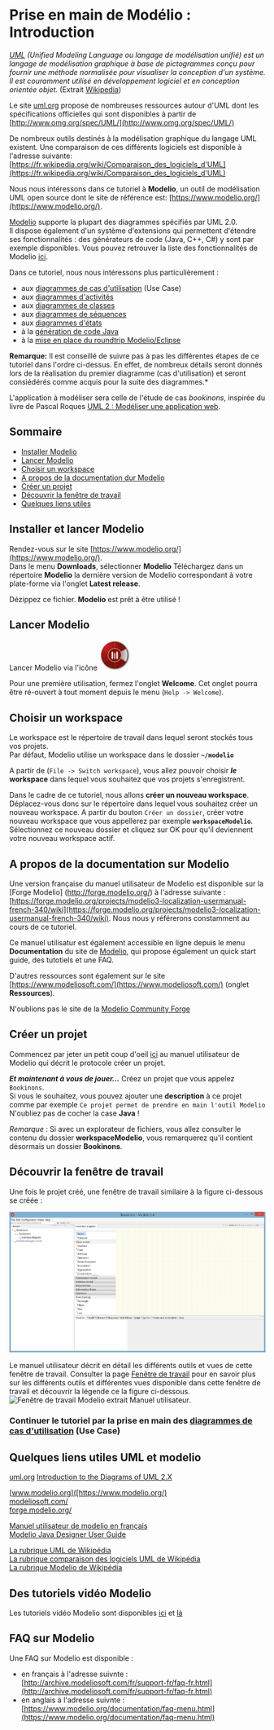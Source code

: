 # Prise en main de Modélio : Introduction
<!-- => retour à la ligne, 2 espaces .... -->

 
*[UML](https://fr.wikipedia.org/wiki/UML_%28informatique%29) (Unified Modeling Language ou langage de modélisation unifié) est un langage de modélisation graphique à base de pictogrammes conçu pour fournir une méthode normalisée pour visualiser la conception d'un système. Il est couramment utilisé en développement logiciel et en conception orientée objet.* (Extrait [Wikipedia](https://fr.wikipedia.org/wiki/UML_%28informatique%29))  

Le site [uml.org](http://www.uml.org/) propose de nombreuses ressources autour d'UML dont 
les spécifications officielles qui sont disponibles à partir de [http://www.omg.org/spec/UML/](http://www.omg.org/spec/UML/)

De nombreux outils destinés à la modélisation graphique du langage UML existent. Une comparaison de ces différents logiciels est disponible à l'adresse suivante: [https://fr.wikipedia.org/wiki/Comparaison_des_logiciels_d'UML](https://fr.wikipedia.org/wiki/Comparaison_des_logiciels_d'UML)


Nous nous intéressons dans ce tutoriel à **Modelio**, un outil de modélisation UML open source dont le site de référence est: [https://www.modelio.org/](https://www.modelio.org/).

<!--Un aperçu de Modelio est disponible sur : [https://fr.wikipedia.org/wiki/Modelio](https://fr.wikipedia.org/wiki/Modelio)-->

[Modelio](https://www.modelio.org/) supporte la plupart des diagrammes spécifiés par UML 2.0.  
Il dispose également d'un système d'extensions qui permettent d'étendre ses fonctionnalités : des générateurs de code (Java, C++, C#) y sont par exemple disponibles. Vous pouvez retrouver la liste des fonctionnalités de Modelio [ici](http://www.modeliosoft.com/fr/products/fonctionnalites-de-modelio.html).


Dans ce tutoriel, nous nous intéressons plus particulièrement :

* aux [diagrammes de cas d'utilisation](Modelio_UseCase.md) (Use Case)
* aux [diagrammes d'activités](Modelio_Activites.md)
* aux [diagrammes de classes](Modelio_Classes.md)
* aux [diagrammes de séquences](Modelio_Sequences.md)
* aux [diagrammes d'états](Modelio_Etats.md)
* à la [génération de code Java](Modelio_GenerationCodeJava.md)
* à la [mise en place du roundtrip Modelio/Eclipse](Modelio_RoundtripEclipse.md)

**Remarque:** Il est conseillé de suivre pas à pas les différentes étapes de ce tutoriel dans l'ordre ci-dessus. En effet, de nombreux détails seront donnés lors de la réalisation du premier diagramme (cas d'utilisation) et seront consiédérés comme acquis pour la suite des diagrammes.*

L'application à modéliser sera celle de l'étude de cas *bookinons*, inspirée du livre de Pascal Roques [UML 2 : Modéliser une application web](http://www.eyrolles.com/Informatique/Livre/uml-2-9782212123890).



## Sommaire
* [Installer Modelio](#installation)
* [Lancer Modelio](#lancement)
* [Choisir un workspace](#choixWorkspace)
* [A propos de la documentation dur Modelio](#documentation)  
* [Créer un projet](#creerProjet)
* [Découvrir la fenêtre de travail](#fenetreTravail)
* [Quelques liens utiles](#liens)

## Installer et lancer Modelio <a id="installation"></a> 

Rendez-vous sur le site [https://www.modelio.org/](https://www.modelio.org/).  
Dans le menu **Downloads**, sélectionner **Modelio** 
Téléchargez dans un répertoire **Modelio** la dernière version de Modelio correspondant à votre plate-forme via l'onglet **Latest release**.

Dézippez ce fichier. **Modelio** est prêt à être utilisé !

## Lancer Modelio <a id="lancement"></a> 
Lancer Modelio via l'icône 
<img src="images/modelio_logo.jpg" alt="Icone Modelio" width="60">
<!--[Icone Modelio"](images/modelio_logo.jpg)-->

Pour une première utilisation, fermez l'onglet **Welcome**.
Cet onglet pourra être ré-ouvert à tout moment depuis le menu (`Help -> Welcome`).

## Choisir un workspace <a id="choixWorkspace"></a> 

Le workspace est le répertoire de travail dans lequel seront stockés tous vos projets.  
Par défaut, Modelio utilise un workspace dans le dossier **`~/modelio`**

A partir de (`File -> Switch workspace`), vous allez pouvoir choisir ***le*** **workspace** dans lequel vous souhaitez que vos projets s'enregistrent. 

Dans le cadre de ce tutoriel, nous allons **créer un nouveau workspace**.
Déplacez-vous donc sur le répertoire dans lequel vous souhaitez créer un nouveau workspace.
A partir du bouton `Créer un dossier`, créer votre nouveau workspace que vous appellerez par exemple **`workspaceModelio`**.  
Sélectionnez ce nouveau dossier et cliquez sur OK pour qu'il deviennent votre nouveau workspace actif.


## A propos de la documentation sur Modelio <a id="documentation"></a>

Une version française du manuel utilisateur de Modelio est disponible sur la [Forge Modelio] (http://forge.modelio.org/) à l'adresse suivante :
[https://forge.modelio.org/projects/modelio3-localization-usermanual-french-340/wiki](https://forge.modelio.org/projects/modelio3-localization-usermanual-french-340/wiki).
Nous nous y référerons constamment au cours de ce tutoriel.

Ce manuel utilisatur est également accessible en ligne depuis le menu **Documentation** du site de [Modelio](https://www.modelio.org/), qui propose également un quick start guide, des tutotiels et une FAQ.

D'autres ressources sont également sur le site [https://www.modeliosoft.com/](https://www.modeliosoft.com/) (onglet **Ressources**).

N'oublions pas le site de la [Modelio Community Forge](http://forge.modelio.org/)

## Créer un projet  <a id="creerProjet"></a>

Commencez par jeter un petit coup d'oeil [ici](http://forge.modelio.org/projects/modelio3-localization-usermanual-french-340/wiki/Modeler-_modeler_managing_projects_create_project) au manuel utilisateur de Modelio qui décrit le protocole créer un projet.

***Et maintenant à vous de jouer...*** 
Créez un projet que vous appelez `Bookinons`.  
Si vous le souhaitez, vous pouvez ajouter une **description** à ce projet comme par exemple `Ce projet permet de prendre en main l'outil Modelio`  
N'oubliez pas de cocher la case **Java** !

*Remarque* : Si avec un explorateur de fichiers, vous allez consulter le contenu du dossier **workspaceModelio**, vous remarquerez qu'il contient désormais un dossier **Bookinons**.

## Découvrir la fenêtre de travail  <a id="fenetreTravail"></a>
Une fois le projet créé, une fenêtre de travail similaire à la figure ci-dessous se créée :

![Fenêtre de travail Modelio](images/Bookinons_FenetreTravailPrincipale.png)

Le manuel utilisateur décrit en détail les différents outils et vues de cette fenêtre de travail. Consulter la page [Fenêtre de travail](http://forge.modelio.org/projects/modelio3-localization-usermanual-french-340/wiki/Modeler-_modeler_interface_main_window) pour en savoir plus sur les différents outils et différentes vues disponible dans cette fenêtre de travail et découvrir la légende ce la figure ci-dessous.
![Fenêtre de travail Modelio extrait Manuel utilisateur](http://forge.modelio.org/attachments/download/14249/fr_main_window.png).



### Continuer le tutoriel par la prise en main des [diagrammes de cas d'utilisation](Modelio_UseCase.md) (Use Case)


## Quelques liens utiles UML et modelio <a id="liens"></a>
[uml.org](http://www.uml.org/)
[Introduction to the Diagrams of UML 2.X](http://www.agilemodeling.com/essays/umlDiagrams.htm)
  
[www.modelio.org]([https://www.modelio.org/)  
[modeliosoft.com/](https://www.modeliosoft.com/)  
[forge.modelio.org/](http://forge.modelio.org/)

[Manuel utilisateur de modelio en français](https://forge.modelio.org/projects/modelio3-localization-usermanual-french-340/wiki)  
[Modelio Java Designer User Guide](http://forge.modelio.org/projects/javadesigner-modelio34-user-manual-english/wiki)   

[La rubrique UML de Wikipédia](https://fr.wikipedia.org/wiki/UML_%28informatique%29)  
[La rubrique comparaison des logiciels UML de Wikipédia](https://fr.wikipedia.org/wiki/Comparaison_des_logiciels_d'UML)  
[La rubrique Modelio de Wikipédia](https://fr.wikipedia.org/wiki/Modelio)

## Des tutoriels vidéo Modelio <a id="videos"></a>

Les tutoriels vidéo Modelio sont disponibles [ici](http://archive.modeliosoft.com/fr/quick-tour-fr/modelio-video-tutorials.html) et [là](https://www.modeliosoft.com/fr/ressources/tutoriels-video.html)

## FAQ sur Modelio <a id="faq"></a>

Une FAQ sur Modelio est disponible :

 * en français à l'adresse suivnte : [http://archive.modeliosoft.com/fr/support-fr/faq-fr.html](http://archive.modeliosoft.com/fr/support-fr/faq-fr.html)
 * en anglais à l'adresse suivnte : [https://www.modelio.org/documentation/faq-menu.html](https://www.modelio.org/documentation/faq-menu.html)